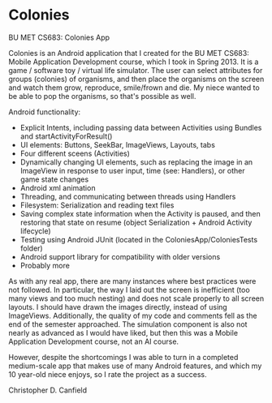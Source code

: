 Colonies
========

BU MET CS683: Colonies App

Colonies is an Android application that I created for the BU MET CS683: Mobile Application Development course, which I took in Spring 2013. It is a game / software toy / virtual life simulator. The user can select attributes for groups (colonies) of organisms, and then place the organisms on the screen and watch them grow, reproduce, smile/frown and die. My niece wanted to be able to pop the organisms, so that's possible as well.

Android functionality:
* Explicit Intents, including passing data between Activities using Bundles and startActivityForResult()
* UI elements: Buttons, SeekBar, ImageViews, Layouts, tabs
* Four different sceens (Activities)
* Dynamically changing UI elements, such as replacing the image in an ImageView in response to user input, time (see: Handlers), or other game state changes
* Android xml animation
* Threading, and communicating between threads using Handlers
* Filesystem: Serialization and reading text files
* Saving complex state information when the Activity is paused, and then restoring that state on resume (object Serialization + Android Activity lifecycle)
* Testing using Android JUnit (located in the ColoniesApp/ColoniesTests folder)
* Android support library for compatibility with older versions
* Probably more

As with any real app, there are many instances where best practices were not followed. In particular, the way I laid out the screen is inefficient (too many views and too much nesting) and does not scale properly to all screen layouts. I should have drawn the images directly, instead of using ImageViews. Additionally, the quality of my code and comments fell as the end of the semester approached. The simulation component is also not nearly as advanced as I would have liked, but then this was a Mobile Application Development course, not an AI course.

However, despite the shortcomings I was able to turn in a completed medium-scale app that makes use of many Android features, and which my 10 year-old niece enjoys, so I rate the project as a success.

Christopher D. Canfield
